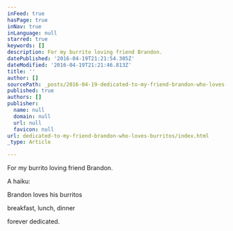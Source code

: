 ```yaml
---
inFeed: true
hasPage: true
inNav: true
inLanguage: null
starred: true
keywords: []
description: For my burrito loving friend Brandon.
datePublished: '2016-04-19T21:21:54.305Z'
dateModified: '2016-04-19T21:21:46.813Z'
title: ''
author: []
sourcePath: _posts/2016-04-19-dedicated-to-my-friend-brandon-who-loves-burritos.md
published: true
authors: []
publisher:
  name: null
  domain: null
  url: null
  favicon: null
url: dedicated-to-my-friend-brandon-who-loves-burritos/index.html
_type: Article

---
```

For my burrito loving friend Brandon.

A haiku:

Brandon loves his burritos

breakfast, lunch, dinner

forever dedicated.